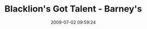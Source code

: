 ---
id: 72157637869594876
title: Blacklion's Got Talent - Barney's
cover: https://farm6.staticflickr.com/5492/10959764246_b95d84d217_q.jpg
date: 2009-07-02 09:59:24
photos:
  - thumbnail: https://farm6.staticflickr.com/5492/10959764246_b95d84d217_q.jpg
    original: https://farm6.staticflickr.com/5492/10959764246_9e42706bfb_o.jpg
    title: DSCF9534-1
  - thumbnail: https://farm4.staticflickr.com/3776/10959858274_af8f87673b_q.jpg
    original: https://farm4.staticflickr.com/3776/10959858274_27e924344d_o.jpg
    title: IMG_9370
  - thumbnail: https://farm4.staticflickr.com/3698/10959683435_2c036be010_q.jpg
    original: https://farm4.staticflickr.com/3698/10959683435_9993dba7b4_o.jpg
    title: IMG_9376
  - thumbnail: https://farm4.staticflickr.com/3673/10959683075_46634b7f2a_q.jpg
    original: https://farm4.staticflickr.com/3673/10959683075_15b431c560_o.jpg
    title: IMG_9378
  - thumbnail: https://farm4.staticflickr.com/3737/10959762886_46634b7f2a_q.jpg
    original: https://farm4.staticflickr.com/3737/10959762886_45a54ef977_o.jpg
    title: IMG_9379
  - thumbnail: https://farm6.staticflickr.com/5542/10959762666_d3bdb64c64_q.jpg
    original: https://farm6.staticflickr.com/5542/10959762666_85320c5f66_o.jpg
    title: IMG_9380
  - thumbnail: https://farm3.staticflickr.com/2870/10959762236_8a90c614ff_q.jpg
    original: https://farm3.staticflickr.com/2870/10959762236_540a275bba_o.jpg
    title: IMG_9381
  - thumbnail: https://farm6.staticflickr.com/5492/10959761726_1384df09cf_q.jpg
    original: https://farm6.staticflickr.com/5492/10959761726_bc90120f5c_o.jpg
    title: IMG_9382
  - thumbnail: https://farm8.staticflickr.com/7303/10959855724_4fac6c156c_q.jpg
    original: https://farm8.staticflickr.com/7303/10959855724_0beccb6bb1_o.jpg
    title: IMG_9383
  - thumbnail: https://farm8.staticflickr.com/7429/10959761166_97efb7ab84_q.jpg
    original: https://farm8.staticflickr.com/7429/10959761166_49c46e3149_o.jpg
    title: IMG_9384
  - thumbnail: https://farm3.staticflickr.com/2875/10959855064_6d24fdd4b6_q.jpg
    original: https://farm3.staticflickr.com/2875/10959855064_af1e6903d2_o.jpg
    title: IMG_9385
  - thumbnail: https://farm4.staticflickr.com/3783/10959911283_510f4a7151_q.jpg
    original: https://farm4.staticflickr.com/3783/10959911283_d394f96b06_o.jpg
    title: IMG_9386
  - thumbnail: https://farm4.staticflickr.com/3713/10959911193_9d8be8fd2c_q.jpg
    original: https://farm4.staticflickr.com/3713/10959911193_a821d51d0a_o.jpg
    title: IMG_9392
  - thumbnail: https://farm3.staticflickr.com/2861/10959893823_b9b99cda58_q.jpg
    original: https://farm3.staticflickr.com/2861/10959893823_7bedac4628_o.jpg
    title: IMG_9394
  - thumbnail: https://farm8.staticflickr.com/7405/10959910713_1f25e0a4b2_q.jpg
    original: https://farm8.staticflickr.com/7405/10959910713_ede422d04a_o.jpg
    title: IMG_9395
  - thumbnail: https://farm3.staticflickr.com/2877/10959910423_92c579942f_q.jpg
    original: https://farm3.staticflickr.com/2877/10959910423_710951e66a_o.jpg
    title: IMG_9396
  - thumbnail: https://farm8.staticflickr.com/7316/10959909983_b7cb35c1cf_q.jpg
    original: https://farm8.staticflickr.com/7316/10959909983_0a879fbf0a_o.jpg
    title: IMG_9397
  - thumbnail: https://farm4.staticflickr.com/3710/10959758796_4370a1916f_q.jpg
    original: https://farm4.staticflickr.com/3710/10959758796_990bb9b977_o.jpg
    title: IMG_9398
  - thumbnail: https://farm6.staticflickr.com/5476/10959758636_873a499765_q.jpg
    original: https://farm6.staticflickr.com/5476/10959758636_19b58013ca_o.jpg
    title: IMG_9403
  - thumbnail: https://farm8.staticflickr.com/7456/10959758506_179c6cdcce_q.jpg
    original: https://farm8.staticflickr.com/7456/10959758506_446ede4037_o.jpg
    title: IMG_9404
  - thumbnail: https://farm8.staticflickr.com/7360/10959758246_afa38ebbf0_q.jpg
    original: https://farm8.staticflickr.com/7360/10959758246_ba8b40b93a_o.jpg
    title: IMG_9405
  - thumbnail: https://farm8.staticflickr.com/7325/10959852394_5af8acac59_q.jpg
    original: https://farm8.staticflickr.com/7325/10959852394_ae4bdc0c67_o.jpg
    title: IMG_9409
  - thumbnail: https://farm8.staticflickr.com/7340/10959757696_1e902d3dcc_q.jpg
    original: https://farm8.staticflickr.com/7340/10959757696_fbf08e6966_o.jpg
    title: IMG_9411
  - thumbnail: https://farm4.staticflickr.com/3736/10959676855_c79d1bbca4_q.jpg
    original: https://farm4.staticflickr.com/3736/10959676855_0686458dcb_o.jpg
    title: IMG_9413
  - thumbnail: https://farm3.staticflickr.com/2822/10959757396_b7ee2ff853_q.jpg
    original: https://farm3.staticflickr.com/2822/10959757396_8c0e292c2b_o.jpg
    title: IMG_9414
  - thumbnail: https://farm8.staticflickr.com/7427/10959757066_1a6d252f65_q.jpg
    original: https://farm8.staticflickr.com/7427/10959757066_7e7d07d0dc_o.jpg
    title: IMG_9415
  - thumbnail: https://farm3.staticflickr.com/2833/10959851014_6b5aa331d1_q.jpg
    original: https://farm3.staticflickr.com/2833/10959851014_02e5739b44_o.jpg
    title: IMG_9416
  - thumbnail: https://farm8.staticflickr.com/7453/10959675545_43e98d87fa_q.jpg
    original: https://farm8.staticflickr.com/7453/10959675545_1776807db3_o.jpg
    title: IMG_9418
  - thumbnail: https://farm8.staticflickr.com/7365/10959755856_29a90b41d6_q.jpg
    original: https://farm8.staticflickr.com/7365/10959755856_028c72e74f_o.jpg
    title: IMG_9419
  - thumbnail: https://farm8.staticflickr.com/7308/10959849944_bb618be370_q.jpg
    original: https://farm8.staticflickr.com/7308/10959849944_bc070fea50_o.jpg
    title: IMG_9420
  - thumbnail: https://farm8.staticflickr.com/7442/10959906703_b95062537e_q.jpg
    original: https://farm8.staticflickr.com/7442/10959906703_b8085a8733_o.jpg
    title: IMG_9421
  - thumbnail: https://farm6.staticflickr.com/5489/10959849504_2852002b66_q.jpg
    original: https://farm6.staticflickr.com/5489/10959849504_87e2cbc853_o.jpg
    title: IMG_9423
  - thumbnail: https://farm4.staticflickr.com/3697/10959849134_03f0b45215_q.jpg
    original: https://farm4.staticflickr.com/3697/10959849134_0696dacd7e_o.jpg
    title: IMG_9424
  - thumbnail: https://farm8.staticflickr.com/7381/10959673765_a67146be98_q.jpg
    original: https://farm8.staticflickr.com/7381/10959673765_e63d1a1390_o.jpg
    title: IMG_9425
  - thumbnail: https://farm6.staticflickr.com/5513/10959836364_e3df71907e_q.jpg
    original: https://farm6.staticflickr.com/5513/10959836364_c4ae012483_o.jpg
    title: IMG_9426
  - thumbnail: https://farm4.staticflickr.com/3762/10959848494_2aede3008e_q.jpg
    original: https://farm4.staticflickr.com/3762/10959848494_646cf176aa_o.jpg
    title: IMG_9427
  - thumbnail: https://farm6.staticflickr.com/5509/10959848164_fe0efa3ee8_q.jpg
    original: https://farm6.staticflickr.com/5509/10959848164_a0d74b4a38_o.jpg
    title: IMG_9428
  - thumbnail: https://farm6.staticflickr.com/5478/10959753106_649046ce04_q.jpg
    original: https://farm6.staticflickr.com/5478/10959753106_3502d376dd_o.jpg
    title: IMG_9429
  - thumbnail: https://farm3.staticflickr.com/2866/10959847524_edfe0fb824_q.jpg
    original: https://farm3.staticflickr.com/2866/10959847524_58a66000c9_o.jpg
    title: IMG_9430
  - thumbnail: https://farm8.staticflickr.com/7421/10959847164_4f795d4108_q.jpg
    original: https://farm8.staticflickr.com/7421/10959847164_82bb98b1b8_o.jpg
    title: IMG_9432
  - thumbnail: https://farm8.staticflickr.com/7454/10959846894_4db873201b_q.jpg
    original: https://farm8.staticflickr.com/7454/10959846894_45b158306c_o.jpg
    title: IMG_9433
  - thumbnail: https://farm6.staticflickr.com/5519/10959752076_a5df92058c_q.jpg
    original: https://farm6.staticflickr.com/5519/10959752076_af3064b3db_o.jpg
    title: IMG_9434
  - thumbnail: https://farm4.staticflickr.com/3697/10959672035_833bbfb83f_q.jpg
    original: https://farm4.staticflickr.com/3697/10959672035_27525a389a_o.jpg
    title: IMG_9435
  - thumbnail: https://farm6.staticflickr.com/5507/10959903543_c66146b987_q.jpg
    original: https://farm6.staticflickr.com/5507/10959903543_d19b8a4139_o.jpg
    title: IMG_9436
  - thumbnail: https://farm8.staticflickr.com/7342/10959903173_d355d884d2_q.jpg
    original: https://farm8.staticflickr.com/7342/10959903173_7d08dc279f_o.jpg
    title: IMG_9437
  - thumbnail: https://farm6.staticflickr.com/5497/10959846044_c6c1964675_q.jpg
    original: https://farm6.staticflickr.com/5497/10959846044_887e89c312_o.jpg
    title: IMG_9438
  - thumbnail: https://farm4.staticflickr.com/3756/10959845644_88d6d539e1_q.jpg
    original: https://farm4.staticflickr.com/3756/10959845644_052e7dd021_o.jpg
    title: IMG_9439
  - thumbnail: https://farm4.staticflickr.com/3830/10959750756_27c04b3899_q.jpg
    original: https://farm4.staticflickr.com/3830/10959750756_25d4276d4f_o.jpg
    title: IMG_9440
  - thumbnail: https://farm6.staticflickr.com/5504/10959750666_ea560a8a7d_q.jpg
    original: https://farm6.staticflickr.com/5504/10959750666_fc26b9d68f_o.jpg
    title: IMG_9442
  - thumbnail: https://farm4.staticflickr.com/3669/10959750556_b19516fcc6_q.jpg
    original: https://farm4.staticflickr.com/3669/10959750556_d2c3a1325f_o.jpg
    title: IMG_9443
  - thumbnail: https://farm3.staticflickr.com/2892/10959750236_75bdd1bf2d_q.jpg
    original: https://farm3.staticflickr.com/2892/10959750236_014a474d99_o.jpg
    title: IMG_9444
  - thumbnail: https://farm8.staticflickr.com/7384/10959901563_2555e96920_q.jpg
    original: https://farm8.staticflickr.com/7384/10959901563_935d52f943_o.jpg
    title: IMG_9445
  - thumbnail: https://farm4.staticflickr.com/3832/10959661305_3b09e88c49_q.jpg
    original: https://farm4.staticflickr.com/3832/10959661305_2965b99271_o.jpg
    title: IMG_9446
  - thumbnail: https://farm8.staticflickr.com/7426/10959844464_006c295274_q.jpg
    original: https://farm8.staticflickr.com/7426/10959844464_fb43e43bc5_o.jpg
    title: IMG_9447
  - thumbnail: https://farm6.staticflickr.com/5473/10959749776_3a59715c7c_q.jpg
    original: https://farm6.staticflickr.com/5473/10959749776_1b5c05abf2_o.jpg
    title: IMG_9448
  - thumbnail: https://farm4.staticflickr.com/3797/10959749736_1574c9da2f_q.jpg
    original: https://farm4.staticflickr.com/3797/10959749736_1aaae52020_o.jpg
    title: IMG_9449
  - thumbnail: https://farm4.staticflickr.com/3722/10959843844_be6f2f58c8_q.jpg
    original: https://farm4.staticflickr.com/3722/10959843844_498f461006_o.jpg
    title: IMG_9450
  - thumbnail: https://farm3.staticflickr.com/2807/10959669175_431ca0d240_q.jpg
    original: https://farm3.staticflickr.com/2807/10959669175_5756906c36_o.jpg
    title: IMG_9451
  - thumbnail: https://farm3.staticflickr.com/2820/10959749166_067cfd3647_q.jpg
    original: https://farm3.staticflickr.com/2820/10959749166_aafa6e29ab_o.jpg
    title: IMG_9452
  - thumbnail: https://farm6.staticflickr.com/5471/10959900313_bd5b9cff6f_q.jpg
    original: https://farm6.staticflickr.com/5471/10959900313_5e825ed0f7_o.jpg
    title: IMG_9453
  - thumbnail: https://farm8.staticflickr.com/7363/10959842894_fe5f1c0023_q.jpg
    original: https://farm8.staticflickr.com/7363/10959842894_14d484c13e_o.jpg
    title: IMG_9454
  - thumbnail: https://farm3.staticflickr.com/2879/10959899723_4fe1372929_q.jpg
    original: https://farm3.staticflickr.com/2879/10959899723_def8a08dec_o.jpg
    title: IMG_9455
  - thumbnail: https://farm4.staticflickr.com/3818/10959667925_40a247e909_q.jpg
    original: https://farm4.staticflickr.com/3818/10959667925_a7ceecd45a_o.jpg
    title: IMG_9458
  - thumbnail: https://farm8.staticflickr.com/7359/10959899183_ff82715188_q.jpg
    original: https://farm8.staticflickr.com/7359/10959899183_f0f10cee14_o.jpg
    title: IMG_9459
  - thumbnail: https://farm4.staticflickr.com/3690/10959667365_412749c03d_q.jpg
    original: https://farm4.staticflickr.com/3690/10959667365_95b2c98191_o.jpg
    title: IMG_9460
  - thumbnail: https://farm6.staticflickr.com/5474/10959666875_da4ca157fa_q.jpg
    original: https://farm6.staticflickr.com/5474/10959666875_1dc43f6ac7_o.jpg
    title: IMG_9461
  - thumbnail: https://farm4.staticflickr.com/3670/10959898233_8f42b22a46_q.jpg
    original: https://farm4.staticflickr.com/3670/10959898233_51990cd897_o.jpg
    title: IMG_9462
  - thumbnail: https://farm8.staticflickr.com/7406/10959840764_9a98226294_q.jpg
    original: https://farm8.staticflickr.com/7406/10959840764_6f47c8c590_o.jpg
    title: IMG_9463
  - thumbnail: https://farm4.staticflickr.com/3689/10959840664_4538a82357_q.jpg
    original: https://farm4.staticflickr.com/3689/10959840664_8b0542f883_o.jpg
    title: IMG_9464
  - thumbnail: https://farm8.staticflickr.com/7439/10959745946_34895c47d4_q.jpg
    original: https://farm8.staticflickr.com/7439/10959745946_4b256e739e_o.jpg
    title: IMG_9466
  - thumbnail: https://farm3.staticflickr.com/2819/10959896943_d2ee0c39c9_q.jpg
    original: https://farm3.staticflickr.com/2819/10959896943_f16208f5f6_o.jpg
    title: IMG_9467
  - thumbnail: https://farm3.staticflickr.com/2840/10959745186_ef1424c0eb_q.jpg
    original: https://farm3.staticflickr.com/2840/10959745186_6c34b9d105_o.jpg
    title: IMG_9469
  - thumbnail: https://farm3.staticflickr.com/2810/10959896253_462a9329f7_q.jpg
    original: https://farm3.staticflickr.com/2810/10959896253_9930325af9_o.jpg
    title: IMG_9471
  - thumbnail: https://farm4.staticflickr.com/3748/10959664145_c55a71f856_q.jpg
    original: https://farm4.staticflickr.com/3748/10959664145_dff774fa4d_o.jpg
    title: IMG_9472
  - thumbnail: https://farm4.staticflickr.com/3777/10959663765_b1c833bda7_q.jpg
    original: https://farm4.staticflickr.com/3777/10959663765_80cd9a05f8_o.jpg
    title: IMG_9473
  - thumbnail: https://farm4.staticflickr.com/3780/10959663685_52d6dd6800_q.jpg
    original: https://farm4.staticflickr.com/3780/10959663685_793eab31cb_o.jpg
    title: IMG_9474
  - thumbnail: https://farm4.staticflickr.com/3681/10959743986_91fa643aaf_q.jpg
    original: https://farm4.staticflickr.com/3681/10959743986_37b33fb3c2_o.jpg
    title: IMG_9475
  - thumbnail: https://farm6.staticflickr.com/5522/10959743516_2e2223edb6_q.jpg
    original: https://farm6.staticflickr.com/5522/10959743516_3184268443_o.jpg
    title: IMG_9476
  - thumbnail: https://farm6.staticflickr.com/5509/10959743216_3fd37545df_q.jpg
    original: https://farm6.staticflickr.com/5509/10959743216_6517ed5299_o.jpg
    title: IMG_9477
  - thumbnail: https://farm4.staticflickr.com/3745/10959660835_00ab3390f1_q.jpg
    original: https://farm4.staticflickr.com/3745/10959660835_b074837cd8_o.jpg
    title: IMG_9478
  - thumbnail: https://farm8.staticflickr.com/7300/10959928303_01eeff41d7_q.jpg
    original: https://farm8.staticflickr.com/7300/10959928303_bf204ee5f2_o.jpg
    title: IMG_9479
  - thumbnail: https://farm8.staticflickr.com/7393/10959927903_1ebb0d7a71_q.jpg
    original: https://farm8.staticflickr.com/7393/10959927903_522298db59_o.jpg
    title: IMG_9480
  - thumbnail: https://farm8.staticflickr.com/7402/10959777336_857b88e460_q.jpg
    original: https://farm8.staticflickr.com/7402/10959777336_ae4d03a03e_o.jpg
    title: IMG_9482
  - thumbnail: https://farm3.staticflickr.com/2813/10959927553_b7af19e0b1_q.jpg
    original: https://farm3.staticflickr.com/2813/10959927553_a0d9c24694_o.jpg
    title: IMG_9483
  - thumbnail: https://farm8.staticflickr.com/7400/10959776786_cd29c4f152_q.jpg
    original: https://farm8.staticflickr.com/7400/10959776786_ab5f107265_o.jpg
    title: IMG_9484
  - thumbnail: https://farm3.staticflickr.com/2878/10959871004_81bd337b72_q.jpg
    original: https://farm3.staticflickr.com/2878/10959871004_92e46d745b_o.jpg
    title: IMG_9485
  - thumbnail: https://farm6.staticflickr.com/5540/10959926543_68b108140b_q.jpg
    original: https://farm6.staticflickr.com/5540/10959926543_30c633496c_o.jpg
    title: IMG_9486
  - thumbnail: https://farm4.staticflickr.com/3743/10959695595_a14afa4823_q.jpg
    original: https://farm4.staticflickr.com/3743/10959695595_08c9234f8f_o.jpg
    title: IMG_9487
  - thumbnail: https://farm4.staticflickr.com/3678/10959925753_fb63aee763_q.jpg
    original: https://farm4.staticflickr.com/3678/10959925753_fe1330f098_o.jpg
    title: IMG_9492
  - thumbnail: https://farm4.staticflickr.com/3788/10959925573_1e13b4d384_q.jpg
    original: https://farm4.staticflickr.com/3788/10959925573_e6a36fc4b6_o.jpg
    title: IMG_9494
  - thumbnail: https://farm6.staticflickr.com/5513/10959774766_abf826d6fd_q.jpg
    original: https://farm6.staticflickr.com/5513/10959774766_266c888b5e_o.jpg
    title: IMG_9495
  - thumbnail: https://farm3.staticflickr.com/2857/10959694175_3a35f2f2b1_q.jpg
    original: https://farm3.staticflickr.com/2857/10959694175_7ddb57f57e_o.jpg
    title: IMG_9496
  - thumbnail: https://farm8.staticflickr.com/7446/10959924373_bb1ee78ab9_q.jpg
    original: https://farm8.staticflickr.com/7446/10959924373_01632a7738_o.jpg
    title: IMG_9497
  - thumbnail: https://farm8.staticflickr.com/7459/10959894313_09155bfddd_q.jpg
    original: https://farm8.staticflickr.com/7459/10959894313_63e3799e63_o.jpg
    title: IMG_9498
  - thumbnail: https://farm8.staticflickr.com/7441/10959867964_83af574c98_q.jpg
    original: https://farm8.staticflickr.com/7441/10959867964_ed2f937302_o.jpg
    title: IMG_9499
  - thumbnail: https://farm4.staticflickr.com/3820/10959923443_3ae3bb8ca5_q.jpg
    original: https://farm4.staticflickr.com/3820/10959923443_edc16d33c7_o.jpg
    title: IMG_9500
  - thumbnail: https://farm4.staticflickr.com/3743/10959772756_355ba0336d_q.jpg
    original: https://farm4.staticflickr.com/3743/10959772756_6bbc86d2ab_o.jpg
    title: IMG_9502
  - thumbnail: https://farm4.staticflickr.com/3692/10959772366_e5e6e648ab_q.jpg
    original: https://farm4.staticflickr.com/3692/10959772366_1796e51701_o.jpg
    title: IMG_9503
  - thumbnail: https://farm6.staticflickr.com/5502/10959922693_9074203889_q.jpg
    original: https://farm6.staticflickr.com/5502/10959922693_d7d4ce1593_o.jpg
    title: IMG_9504
  - thumbnail: https://farm6.staticflickr.com/5516/10959771766_1563cb0531_q.jpg
    original: https://farm6.staticflickr.com/5516/10959771766_b00b6c0bfa_o.jpg
    title: IMG_9505
  - thumbnail: https://farm4.staticflickr.com/3719/10959866084_faa3b58d37_q.jpg
    original: https://farm4.staticflickr.com/3719/10959866084_ae28e5193a_o.jpg
    title: IMG_9506
  - thumbnail: https://farm6.staticflickr.com/5480/10959690705_8afb7560cc_q.jpg
    original: https://farm6.staticflickr.com/5480/10959690705_7e68334cee_o.jpg
    title: IMG_9507
  - thumbnail: https://farm3.staticflickr.com/2858/10959770356_ecbf922f6f_q.jpg
    original: https://farm3.staticflickr.com/2858/10959770356_27dda89481_o.jpg
    title: IMG_9510
  - thumbnail: https://farm8.staticflickr.com/7342/10959920553_d12a67af06_q.jpg
    original: https://farm8.staticflickr.com/7342/10959920553_b523d8b488_o.jpg
    title: IMG_9511
  - thumbnail: https://farm8.staticflickr.com/7421/10959689595_56a05d471b_q.jpg
    original: https://farm8.staticflickr.com/7421/10959689595_e00d576500_o.jpg
    title: IMG_9512
  - thumbnail: https://farm8.staticflickr.com/7299/10959919793_e170ed7cfe_q.jpg
    original: https://farm8.staticflickr.com/7299/10959919793_563617e5d2_o.jpg
    title: IMG_9514
  - thumbnail: https://farm8.staticflickr.com/7353/10959919523_c9868275dd_q.jpg
    original: https://farm8.staticflickr.com/7353/10959919523_9a148f96bc_o.jpg
    title: IMG_9515
  - thumbnail: https://farm4.staticflickr.com/3821/10959688285_be4129ffb1_q.jpg
    original: https://farm4.staticflickr.com/3821/10959688285_0a6c5fb52a_o.jpg
    title: IMG_9516
  - thumbnail: https://farm4.staticflickr.com/3795/10959918673_8f54a3875c_q.jpg
    original: https://farm4.staticflickr.com/3795/10959918673_1df9ac8ac0_o.jpg
    title: IMG_9518
  - thumbnail: https://farm6.staticflickr.com/5523/10959837164_c5c87804cb_q.jpg
    original: https://farm6.staticflickr.com/5523/10959837164_48d1d5124c_o.jpg
    title: IMG_9519
  - thumbnail: https://farm4.staticflickr.com/3695/10959862474_5b837587e3_q.jpg
    original: https://farm4.staticflickr.com/3695/10959862474_72e3a2fb56_o.jpg
    title: IMG_9522
  - thumbnail: https://farm3.staticflickr.com/2822/10959767466_e9306c3653_q.jpg
    original: https://farm3.staticflickr.com/2822/10959767466_cf8613be7b_o.jpg
    title: IMG_9524
  - thumbnail: https://farm4.staticflickr.com/3730/10959917563_016c703d5e_q.jpg
    original: https://farm4.staticflickr.com/3730/10959917563_02cf21a454_o.jpg
    title: IMG_9525
  - thumbnail: https://farm6.staticflickr.com/5504/10959917053_59a3bc4389_q.jpg
    original: https://farm6.staticflickr.com/5504/10959917053_f57a522288_o.jpg
    title: IMG_9526
  - thumbnail: https://farm3.staticflickr.com/2892/10959916863_660f9723c1_q.jpg
    original: https://farm3.staticflickr.com/2892/10959916863_e0a4bc4336_o.jpg
    title: IMG_9527
  - thumbnail: https://farm4.staticflickr.com/3790/10959766226_9aba685365_q.jpg
    original: https://farm4.staticflickr.com/3790/10959766226_82cde79c54_o.jpg
    title: IMG_9528
  - thumbnail: https://farm4.staticflickr.com/3712/10959765626_d7e05fee73_q.jpg
    original: https://farm4.staticflickr.com/3712/10959765626_bb11cb310b_o.jpg
    title: IMG_9529
  - thumbnail: https://farm4.staticflickr.com/3740/10959916143_d48fafa537_q.jpg
    original: https://farm4.staticflickr.com/3740/10959916143_dbc4c4439c_o.jpg
    title: IMG_9530
  - thumbnail: https://farm6.staticflickr.com/5525/10959859364_b6b9941d09_q.jpg
    original: https://farm6.staticflickr.com/5525/10959859364_8c8c4fa686_o.jpg
    title: IMG_9531
  - thumbnail: https://farm4.staticflickr.com/3791/10959684535_31cefe20d6_q.jpg
    original: https://farm4.staticflickr.com/3791/10959684535_5c8b7a82fd_o.jpg
    title: IMG_9532
  - thumbnail: https://farm4.staticflickr.com/3755/10959684355_78efbcd924_q.jpg
    original: https://farm4.staticflickr.com/3755/10959684355_23d03946fe_o.jpg
    title: IMG_9534
---